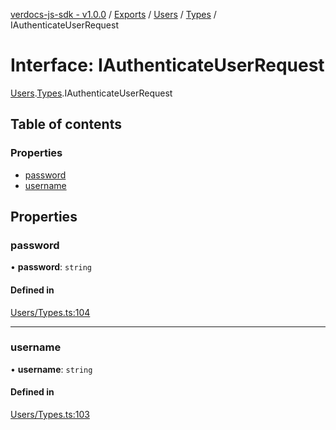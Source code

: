 [verdocs-js-sdk - v1.0.0](../README.md) / [Exports](../modules.md) / [Users](../modules/Users.md) / [Types](../modules/Users.Types.md) / IAuthenticateUserRequest

# Interface: IAuthenticateUserRequest

[Users](../modules/Users.md).[Types](../modules/Users.Types.md).IAuthenticateUserRequest

## Table of contents

### Properties

- [password](Users.Types.IAuthenticateUserRequest.md#password)
- [username](Users.Types.IAuthenticateUserRequest.md#username)

## Properties

### password

• **password**: `string`

#### Defined in

[Users/Types.ts:104](https://github.com/Verdocs/js-sdk/blob/cfc4bfe/src/Users/Types.ts#L104)

___

### username

• **username**: `string`

#### Defined in

[Users/Types.ts:103](https://github.com/Verdocs/js-sdk/blob/cfc4bfe/src/Users/Types.ts#L103)

